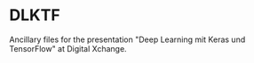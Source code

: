# DLKTF
Ancillary files for the presentation "Deep Learning mit Keras und TensorFlow" at Digital Xchange.
